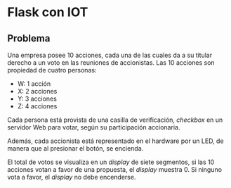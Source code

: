 # Flask con IOT

## Problema
Una empresa posee 10 acciones, cada una de las cuales da a su titular derecho a un voto en las reuniones de accionistas. Las 10 acciones son propiedad de cuatro personas:

- W: 1 acción
- X: 2 acciones
- Y: 3 acciones
- Z: 4 acciones

Cada persona está provista de una casilla de verificación, *checkbox* en un servidor Web para votar, según su participación accionaria.

Además, cada accionista está representado en el hardware por un LED, de manera que al presionar el botón, se encienda.

El total de votos se visualiza en un *display* de siete segmentos, si las 10 acciones votan a favor de una propuesta, el *display* muestra 0. Si ninguno vota a favor, el *display* no debe encenderse.
